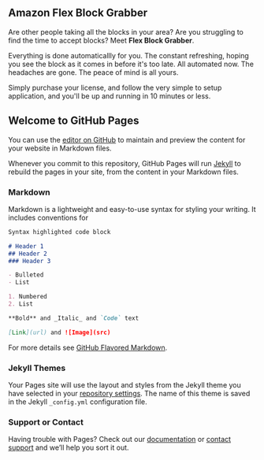 ## Amazon Flex Block Grabber

Are other people taking all the blocks in your area? Are you struggling to find the time to accept blocks?
Meet **Flex Block Grabber**.

Everything is done automaticallly for you. The constant refreshing, hoping you see the block as it comes in before it's too late. All automated now.
The headaches are gone. The peace of mind is all yours.

Simply purchase your license, and follow the very simple to setup application, and you'll be up and running in 10 minutes or less.

## Welcome to GitHub Pages

You can use the [editor on GitHub](https://github.com/FlexBlockGrabber/flex-block-grabber/edit/gh-pages/index.md) to maintain and preview the content for your website in Markdown files.

Whenever you commit to this repository, GitHub Pages will run [Jekyll](https://jekyllrb.com/) to rebuild the pages in your site, from the content in your Markdown files.

### Markdown

Markdown is a lightweight and easy-to-use syntax for styling your writing. It includes conventions for

```markdown
Syntax highlighted code block

# Header 1
## Header 2
### Header 3

- Bulleted
- List

1. Numbered
2. List

**Bold** and _Italic_ and `Code` text

[Link](url) and ![Image](src)
```

For more details see [GitHub Flavored Markdown](https://guides.github.com/features/mastering-markdown/).

### Jekyll Themes

Your Pages site will use the layout and styles from the Jekyll theme you have selected in your [repository settings](https://github.com/FlexBlockGrabber/flex-block-grabber/settings). The name of this theme is saved in the Jekyll `_config.yml` configuration file.

### Support or Contact

Having trouble with Pages? Check out our [documentation](https://docs.github.com/categories/github-pages-basics/) or [contact support](https://github.com/contact) and we’ll help you sort it out.
